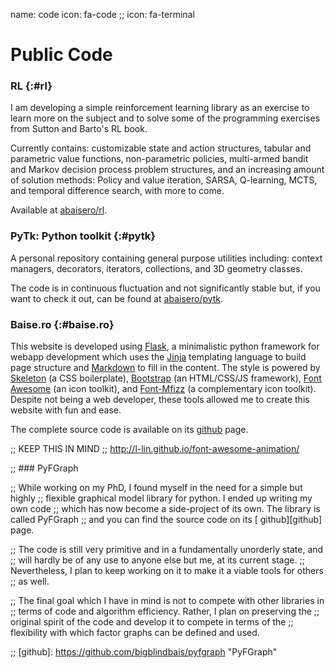 name: code
icon: fa-code
;; icon: fa-terminal

# Public Code

### RL {:#rl}

I am developing a simple reinforcement learning library as an exercise to learn
more on the subject and to solve some of the programming exercises from Sutton
and Barto's RL book.

Currently contains:  customizable state and action structures, tabular and
parametric value functions, non-parametric policies, multi-armed bandit and
Markov decision process problem structures, and an increasing amount of
solution methods:  Policy and value iteration, SARSA, Q-learning, MCTS, and
temporal difference search, with more to come.

Available at [<span class="icon fa fa-github-alt fa-lg"></span>
abaisero/rl][rl].

[rl]: https://github.com/abaisero/rl "Reinforcement learning repository"

### PyTk: Python toolkit {:#pytk}

A personal repository containing general purpose utilities including: context
managers, decorators, iterators, collections, and 3D geometry classes.

The code is in continuous fluctuation and not significantly stable but, if you
want to check it out, can be found at [<span class="icon fa
fa-github-alt fa-lg"></span> abaisero/pytk][pytk].

[pytk]: https://github.com/abaisero/pytk "Python toolkit repository"

### Baise.ro {:#baise.ro}

This website is developed using [Flask][flask], a minimalistic python framework
for webapp development which uses the [Jinja][jinja] templating language to
build page structure and [Markdown][markdown] to fill in the content.  The
style is powered by [Skeleton][skeleton] (a CSS boilerplate),
[Bootstrap][bootstrap] (an HTML/CSS/JS framework), [Font Awesome][fontawesome]
(an icon toolkit), and [Font-Mfizz][fontmfizz] (a complementary icon toolkit).
Despite not being a web developer, these tools allowed me to create this
website with fun and ease.

The complete source code is available on its [<span class="icon fa
fa-github-alt fa-lg"></span> github][baise.ro] page.

;; KEEP THIS IN MIND
;; http://l-lin.github.io/font-awesome-animation/

[flask]: http://flask.pocoo.org "Flask"
[jekyll]: http://jekyllrb.com "Jekyll"
[skeleton]: http://getskeleton.com/ "Skeleton"
[bootstrap]: http://getbootstrap.com "Bootstrap"
[fontawesome]: http://fortawesome.github.io/Font-Awesome/ "Font Awesome"
[fontmfizz]: http://fizzed.com/oss/font-mfizz
[markdown]: http://daringfireball.net/projects/markdown/syntax "Markdown"
[liquid]: http://liquidmarkup.org "Liquid"
[jinja]: http://jinja.pocoo.org "Jinja"
[slosh]: https://stevelosh.com "Steve Losh"
[datagen]: http://datagenetics.com/blog "Data Genetics"
[baise.ro]: https://github.com/abaisero/baise.ro "Baise.ro repository"

;; ### PyFGraph

;; While working on my PhD, I found myself in the need for a simple but highly
;; flexible graphical model library for python.  I ended up writing my own code
;; which has now become a side-project of its own.  The library is called PyFGraph
;; and you can find the source code on its [<span class="icon fa fa-github-alt
;; fa-lg"></span> github][github] page.

;; The code is still very primitive and in a fundamentally unorderly state, and
;; will hardly be of any use to anyone else but me, at its current stage.
;; Nevertheless, I plan to keep working on it to make it a viable tools for others
;; as well.

;; The final goal which I have in mind is not to compete with other libraries in
;; terms of code and algorithm efficiency.  Rather, I plan on preserving the
;; original spirit of the code and develop it to compete in terms of the
;; flexibility with which factor graphs can be defined and used.

;; [github]: https://github.com/bigblindbais/pyfgraph "PyFGraph"
